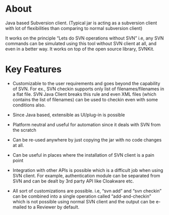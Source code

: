 # About #

Java based Subversion client. (Typical jar is acting as a subversion client with lot of flexibilities than comparing to normal subversion client)

It works on the principle “Lets do SVN operations without SVN” i.e, any SVN commands can be simulated using this tool without SVN client at all, and even in a better way. It works on top of the open source library, SVNKit.

# Key Features #
- Customizable to the user requirements and goes beyond the capability of SVN.  For ex., SVN checkin supports only list of filenames/filenames in a flat file. SVN Java Client breaks this rule and even XML files (which contains the list of filenames) can be used to checkin even with some conditions also.

- Since Java based, extensible as UI/plug-in is possible

- Platform neutral and useful for automation since it deals with SVN from the scratch

- Can be re-used anywhere by just copying the jar with no code changes at all.

- Can be useful in places where the installation of SVN client is a pain point

- Integration with other APIs is possible which is a difficult job when using SVN client. For example, authentication module can be separated from SVN and can be dealt by 3rd party API like Cloakware etc.

- All sort of customizations are possible. i.e, “svn add” and “svn checkin” can be combined into a single operation called “add-and-checkin” which is not possible using normal SVN client and the output can be e-mailed to a Reviewer by default.
